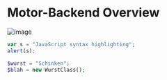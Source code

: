 # Motor-Backend Overview

![image](https://via.placeholder.com/1000x200 "Image")

```javascript
var s = "JavaScript syntax highlighting";
alert(s);
```



```php
$wurst = "Schinken";
$blah = new WurstClass();
```
